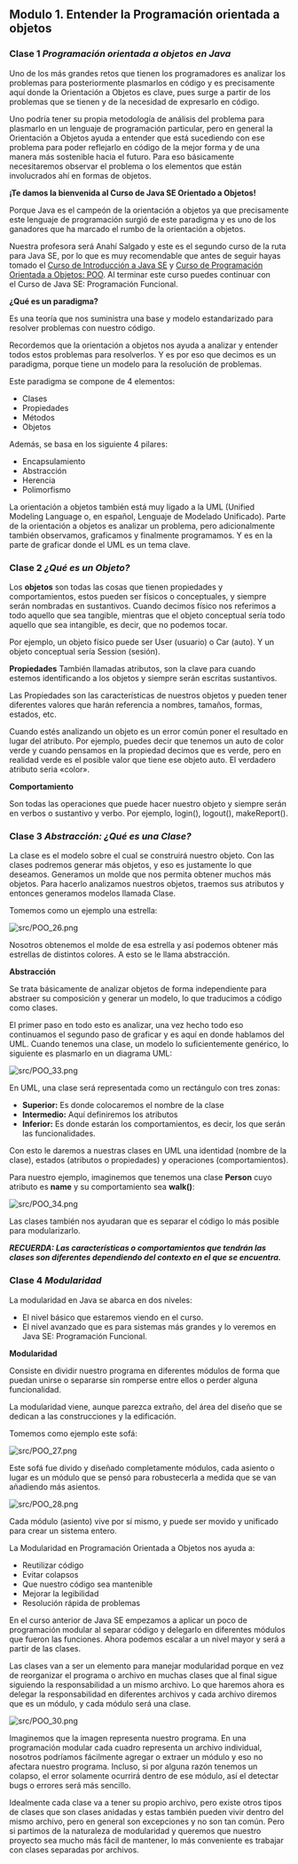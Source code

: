 ## Modulo 1. Entender la Programación orientada a objetos
### Clase 1 *Programación orientada a objetos en Java*

Uno de los más grandes retos que tienen los programadores es analizar los problemas para posteriormente plasmarlos en código y es precisamente aquí donde la Orientación a Objetos es clave, pues surge a partir de los problemas que se tienen y de la necesidad de expresarlo en código.

Uno podría tener su propia metodología de análisis del problema para plasmarlo en un lenguaje de programación particular, pero en general la Orientación a Objetos ayuda a entender que está sucediendo con ese problema para poder reflejarlo en código de la mejor forma y de una manera más sostenible hacia el futuro. Para eso básicamente necesitaremos observar el problema o los elementos que están involucrados ahí en formas de objetos.

**¡Te damos la bienvenida al Curso de Java SE Orientado a Objetos!**

Porque Java es el campeón de la orientación a objetos ya que precisamente este lenguaje de programación surgió de este paradigma y es uno de los ganadores que ha marcado el rumbo de la orientación a objetos.

Nuestra profesora será Anahí Salgado y este es el segundo curso de la ruta para Java SE, por lo que es muy recomendable que antes de seguir hayas tomado el [Curso de Introducción a Java SE](https://platzi.com/clases/java-basico/ "Curso de Introducción a Java SE") y [Curso de Programación Orientada a Objetos: POO](https://platzi.com/cursos/oop/ "Curso de Programación Orientada a Objetos: POO"). Al terminar este curso puedes continuar con el Curso de Java SE: Programación Funcional.

**¿Qué es un paradigma?**

Es una teoría que nos suministra una base y modelo estandarizado para resolver problemas con nuestro código.

Recordemos que la orientación a objetos nos ayuda a analizar y entender todos estos problemas para resolverlos. Y es por eso que decimos es un paradigma, porque tiene un modelo para la resolución de problemas.

Este paradigma se compone de 4 elementos:

- Clases
- Propiedades
- Métodos
- Objetos

Además, se basa en los siguiente 4 pilares:

- Encapsulamiento
- Abstracción
- Herencia
- Polimorfismo

La orientación a objetos también está muy ligado a la UML (Unified Modeling Language o, en español, Lenguaje de Modelado Unificado). Parte de la orientación a objetos es analizar un problema, pero adicionalmente también observamos, graficamos y finalmente programamos. Y es en la parte de graficar donde el UML es un tema clave.

### Clase 2 *¿Qué es un Objeto?*

Los **objetos** son todas las cosas que tienen propiedades y comportamientos, estos pueden ser físicos o conceptuales, y siempre serán nombradas en sustantivos. Cuando decimos físico nos referimos a todo aquello que sea tangible, mientras que el objeto conceptual sería todo aquello que sea intangible, es decir, que no podemos tocar.

Por ejemplo, un objeto físico puede ser User (usuario) o Car (auto). Y un objeto conceptual sería Session (sesión).

**Propiedades**
También llamadas atributos, son la clave para cuando estemos identificando a los objetos y siempre serán escritas sustantivos.

Las Propiedades son las características de nuestros objetos y pueden tener diferentes valores que harán referencia a nombres, tamaños, formas, estados, etc.

Cuando estés analizando un objeto es un error común poner el resultado en lugar del atributo. Por ejemplo, puedes decir que tenemos un auto de color verde y cuando pensamos en la propiedad decimos que es verde, pero en realidad verde es el posible valor que tiene ese objeto auto. El verdadero atributo seria «color».

**Comportamiento**

Son todas las operaciones que puede hacer nuestro objeto y siempre serán en verbos o sustantivo y verbo. Por ejemplo, login(), logout(), makeReport().

### Clase 3 *Abstracción: ¿Qué es una Clase?*

La clase es el modelo sobre el cual se construirá nuestro objeto. Con las clases podremos generar más objetos, y eso es justamente lo que deseamos. Generamos un molde que nos permita obtener muchos más objetos. Para hacerlo analizamos nuestros objetos, traemos sus atributos y entonces generamos modelos llamada Clase.

Tomemos como un ejemplo una estrella:

![src/POO_26.png](src/POO_26.png)

Nosotros obtenemos el molde de esa estrella y así podemos obtener más estrellas de distintos colores. A esto se le llama abstracción.

**Abstracción**

Se trata básicamente de analizar objetos de forma independiente para abstraer su composición y generar un modelo, lo que traducimos a código como clases.

El primer paso en todo esto es analizar, una vez hecho todo eso continuamos el segundo paso de graficar y es aquí en donde hablamos del UML. Cuando tenemos una clase, un modelo lo suficientemente genérico, lo siguiente es plasmarlo en un diagrama UML:

![src/POO_33.png](src/POO_33.png)

En UML, una clase será representada como un rectángulo con tres zonas:

- **Superior:** Es donde colocaremos el nombre de la clase
- **Intermedio:** Aquí definiremos los atributos
- **Inferior:** Es donde estarán los comportamientos, es decir, los que serán las funcionalidades.

Con esto le daremos a nuestras clases en UML una identidad (nombre de la clase), estados (atributos o propiedades) y operaciones (comportamientos).

Para nuestro ejemplo, imaginemos que tenemos una clase **Person** cuyo atributo es **name** y su comportamiento sea **walk()**:

![src/POO_34.png](src/POO_34.png)

Las clases también nos ayudaran que es separar el código lo más posible para modularizarlo.

***RECUERDA: Las características o comportamientos que tendrán las clases son diferentes dependiendo del contexto en el que se encuentra.***

### Clase 4 *Modularidad*

La modularidad en Java se abarca en dos niveles:

- El nivel básico que estaremos viendo en el curso.
- El nivel avanzado que es para sistemas más grandes y lo veremos en Java SE: Programación Funcional.

**Modularidad**

Consiste en dividir nuestro programa en diferentes módulos de forma que puedan unirse o separarse sin romperse entre ellos o perder alguna funcionalidad.

La modularidad viene, aunque parezca extraño, del área del diseño que se dedican a las construcciones y la edificación.

Tomemos como ejemplo este sofá:

![src/POO_27.png](src/POO_27.png)

Este sofá fue divido y diseñado completamente módulos, cada asiento o lugar es un módulo que se pensó para robustecerla a medida que se van añadiendo más asientos.

![src/POO_28.png](src/POO_28.png)

Cada módulo (asiento) vive por sí mismo, y puede ser movido y unificado para crear un sistema entero.

La Modularidad en Programación Orientada a Objetos nos ayuda a:

- Reutilizar código
- Evitar colapsos
- Que nuestro código sea mantenible
- Mejorar la legibilidad
- Resolución rápida de problemas

En el curso anterior de Java SE empezamos a aplicar un poco de programación modular al separar código y delegarlo en diferentes módulos que fueron las funciones. Ahora podemos escalar a un nivel mayor y será a partir de las clases.

Las clases van a ser un elemento para manejar modularidad porque en vez de reorganizar el programa o archivo en muchas clases que al final sigue siguiendo la responsabilidad a un mismo archivo. Lo que haremos ahora es delegar la responsabilidad en diferentes archivos y cada archivo diremos que es un módulo, y cada módulo será una clase.

![src/POO_30.png](src/POO_30.png)

Imaginemos que la imagen representa nuestro programa. En una programación modular cada cuadro representa un archivo individual, nosotros podríamos fácilmente agregar o extraer un módulo y eso no afectara nuestro programa. Incluso, si por alguna razón tenemos un colapso, el error solamente ocurrirá dentro de ese módulo, así el detectar bugs o errores será más sencillo.

Idealmente cada clase va a tener su propio archivo, pero existe otros tipos de clases que son clases anidadas y estas también pueden vivir dentro del mismo archivo, pero en general son excepciones y no son tan común. Pero si partimos de la naturaleza de modularidad y queremos que nuestro proyecto sea mucho más fácil de mantener, lo más conveniente es trabajar con clases separadas por archivos.
